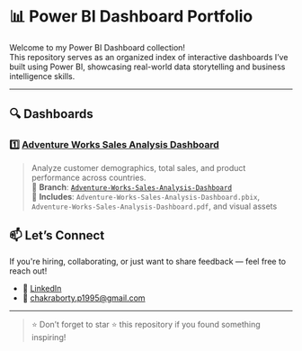 # 📊 Power BI Dashboard Portfolio

Welcome to my Power BI Dashboard collection!  
This repository serves as an organized index of interactive dashboards I’ve built using Power BI, showcasing real-world data storytelling and business intelligence skills.

---

## 🔍 Dashboards

### 1️⃣ [Adventure Works Sales Analysis Dashboard](https://github.com/yourusername/PowerBI-Dashboards/tree/Adventure-Works-Sales-Analysis-Dashboard)
> Analyze customer demographics, total sales, and product performance across countries.  
> 📁 **Branch**: [`Adventure-Works-Sales-Analysis-Dashboard`](https://github.com/yourusername/PowerBI-Dashboards/tree/Adventure-Works-Sales-Analysis-Dashboard)  
> 📄 **Includes**: `Adventure-Works-Sales-Analysis-Dashboard.pbix`, `Adventure-Works-Sales-Analysis-Dashboard.pdf`, and visual assets


## 📫 Let’s Connect

If you're hiring, collaborating, or just want to share feedback — feel free to reach out!

- 🔗 [LinkedIn](https://www.linkedin.com/in/priyajit-chakraborty-16ppc2003/)
- 📧 chakraborty.p1995@gmail.com

---

> ⭐ Don’t forget to star ⭐ this repository if you found something inspiring!
